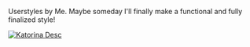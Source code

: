 Userstyles by Me. Maybe someday I'll finally make a functional and fully finalized style!

[![Katorina Desc](https://img.shields.io/badge/Katorina_--_custom_style_for_kickasstorrent_with_minor_changes-Install_with_Stylus-orange?style=for-the-badge)](https://vanja-san.github.io/userStyles/css/katorina/katorina.user.css)
